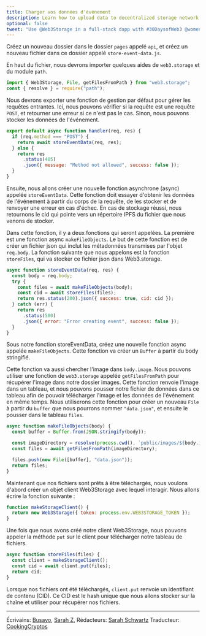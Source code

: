 ```yaml
---
title: Charger vos données d'événement 
description: Learn how to upload data to decentralized storage network using Web3.Storage.
optional: false
tweet: "Use @Web3Storage in a full-stack dapp with #30DaysofWeb3 @womenbuildweb3 🗂"
---
```


Créez un nouveau dossier dans le dossier `pages` appelé `api`, et créez un nouveau fichier dans ce dossier appelé `store-event-data.js`.

En haut du fichier, nous devrons importer quelques aides de `web3.storage` et du module `path`.

```javascript
import { Web3Storage, File, getFilesFromPath } from "web3.storage";
const { resolve } = require("path");
```

Nous devrons exporter une fonction de gestion par défaut pour gérer les requêtes entrantes. Ici, nous pouvons vérifier si la requête est une requête `POST`, et retourner une erreur si ce n'est pas le cas. Sinon, nous pouvons stocker les données de l'événement.

```javascript
export default async function handler(req, res) {
  if (req.method === "POST") {
    return await storeEventData(req, res);
  } else {
    return res
      .status(405)
      .json({ message: "Method not allowed", success: false });
  }
}
```

Ensuite, nous allons créer une nouvelle fonction asynchrone (async) appelée `storeEventData`. Cette fonction doit essayer d'obtenir les données de l'événement à partir du corps de la requête, de les stocker et de renvoyer une erreur en cas d'échec.
En cas de stockage réussi, nous retournons le cid qui pointe vers un répertoire IPFS du fichier que nous venons de stocker.

Dans cette fonction, il y a deux fonctions qui seront appelées. La première est une fonction async `makeFileObjects`. Le but de cette fonction est de créer un fichier json qui inclut les métadonnées transmises par l'objet `req.body`. La fonction suivante que nous appelons est la fonction `storeFiles`, qui va stocker ce fichier json dans Web3.storage.

```javascript
async function storeEventData(req, res) {
  const body = req.body;
  try {
    const files = await makeFileObjects(body);
    const cid = await storeFiles(files);
    return res.status(200).json({ success: true, cid: cid });
  } catch (err) {
    return res
      .status(500)
      .json({ error: "Error creating event", success: false });
  }
}
```

Sous notre fonction storeEventData, créez une nouvelle fonction async appelée `makeFileObjects`. Cette fonction va créer un `Buffer` à partir du body stringifié.

Cette fonction va aussi chercher l'image dans `body.image`. Nous pouvons utiliser une fonction de `web3.storage` appelée `getFilesFromPath` pour récupérer l'image dans notre dossier images. Cette fonction renvoie l'image dans un tableau, et nous pouvons pousser notre fichier de données dans ce tableau afin de pouvoir télécharger l'image et les données de l'événement en même temps. Nous utiliserons cette fonction pour créer un nouveau `File` à partir du `buffer` que nous pourrons nommer `"data.json"`, et ensuite le pousser dans le tableau `files`.

```javascript
async function makeFileObjects(body) {
  const buffer = Buffer.from(JSON.stringify(body));

  const imageDirectory = resolve(process.cwd(), `public/images/${body.image}`);
  const files = await getFilesFromPath(imageDirectory);

  files.push(new File([buffer], "data.json"));
  return files;
}
```

Maintenant que nos fichiers sont prêts à être téléchargés, nous voulons d'abord créer un objet client Web3Storage avec lequel interagir. Nous allons écrire la fonction suivante :

```javascript
function makeStorageClient() {
  return new Web3Storage({ token: process.env.WEB3STORAGE_TOKEN });
}
```

Une fois que nous avons créé notre client Web3Storage, nous pouvons appeler la méthode `put` sur le client pour télécharger notre tableau de fichiers.

```javascript
async function storeFiles(files) {
  const client = makeStorageClient();
  const cid = await client.put(files);
  return cid;
}
```

Lorsque nos fichiers ont été téléchargés, `client.put` renvoie un identifiant de contenu (CID). Ce CID est le hash unique que nous allons stocker sur la chaîne et utiliser pour récupérer nos fichiers.

---

Écrivains: [Busayo](https://twitter.com/amoweo), [Sarah Z](https://twitter.com/haegeez),
Rédacteurs: [Sarah Schwartz](https://twitter.com/schwartzswartz)
Traducteur: [CookingCryptos](https://twitter.com/CookingCryptos)
